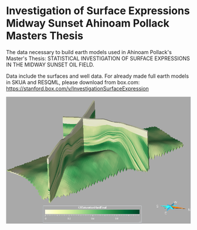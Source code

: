 # Investigation of Surface Expressions Midway Sunset Ahinoam Pollack Masters Thesis

The data necessary to build earth models used in Ahinoam Pollack's Master's Thesis: STATISTICAL INVESTIGATION OF SURFACE EXPRESSIONS IN THE MIDWAY SUNSET OIL FIELD.

Data include the surfaces and well data. 
For already made full earth models in SKUA and RESQML, please download from box.com:
https://stanford.box.com/v/InvestigationSurfaceExpression

![alt text](https://github.com/ahinoampollack/Investigation-of-Surface-Expressions-Midway-Sunset-Ahinoam-Pollack-Masters-Thesis/blob/master/githubimage.png)
